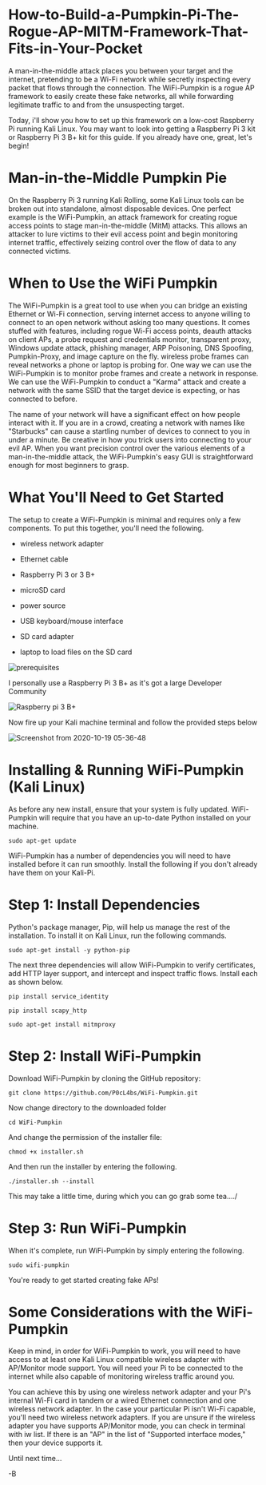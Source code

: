 # How-to-Build-a-Pumpkin-Pi-The-Rogue-AP-MITM-Framework-That-Fits-in-Your-Pocket

A man-in-the-middle attack places you between your target and the internet, pretending to be a Wi-Fi network while secretly inspecting every packet that flows through the connection. The WiFi-Pumpkin is a rogue AP framework to easily create these fake networks, all while forwarding legitimate traffic to and from the unsuspecting target.

Today, i'll show you how to set up this framework on a low-cost Raspberry Pi running Kali Linux. You may want to look into getting a Raspberry Pi 3 kit or Raspberry Pi 3 B+ kit for this guide. If you already have one, great, let's begin!

# Man-in-the-Middle Pumpkin Pie
On the Raspberry Pi 3 running Kali Rolling, some Kali Linux tools can be broken out into standalone, almost disposable devices. One perfect example is the WiFi-Pumpkin, an attack framework for creating rogue access points to stage man-in-the-middle (MitM) attacks. This allows an attacker to lure victims to their evil access point and begin monitoring internet traffic, effectively seizing control over the flow of data to any connected victims.


# When to Use the WiFi Pumpkin
The WiFi-Pumpkin is a great tool to use when you can bridge an existing Ethernet or Wi-Fi connection, serving internet access to anyone willing to connect to an open network without asking too many questions. It comes stuffed with features, including rogue Wi-Fi access points, deauth attacks on client APs, a probe request and credentials monitor, transparent proxy, Windows update attack, phishing manager, ARP Poisoning, DNS Spoofing, Pumpkin-Proxy, and image capture on the fly. wireless probe frames can reveal networks a phone or laptop is probing for. One way we can use the WiFi-Pumpkin is to monitor probe frames and create a network in response. We can use the WiFi-Pumpkin to conduct a "Karma" attack and create a network with the same SSID that the target device is expecting, or has connected to before.

The name of your network will have a significant effect on how people interact with it. If you are in a crowd, creating a network with names like "Starbucks" can cause a startling number of devices to connect to you in under a minute. Be creative in how you trick users into connecting to your evil AP. When you want precision control over the various elements of a man-in-the-middle attack, the WiFi-Pumpkin's easy GUI is straightforward enough for most beginners to grasp.

# What You'll Need to Get Started
The setup to create a WiFi-Pumpkin is minimal and requires only a few components. To put this together, you'll need the following.

* wireless network adapter

* Ethernet cable

* Raspberry Pi 3 or 3 B+

* microSD card

* power source

* USB keyboard/mouse interface

* SD card adapter

* laptop to load files on the SD card

![prerequisites](https://user-images.githubusercontent.com/67831210/96422281-7155e580-1215-11eb-9bb7-3b9984a6c581.jpg)

I personally use a Raspberry Pi 3 B+ as it's got a large Developer Community

![Raspberry pi 3 B+](https://user-images.githubusercontent.com/67831210/96428456-68691200-121d-11eb-852d-45f7087ec5c1.jpg)

Now fire up your Kali machine terminal and follow the provided steps below

![Screenshot from 2020-10-19 05-36-48](https://user-images.githubusercontent.com/67831210/96428326-440d3580-121d-11eb-89db-131faa09ca07.png)



# Installing & Running WiFi-Pumpkin (Kali Linux)
As before any new install, ensure that your system is fully updated. WiFi-Pumpkin will require that you have an up-to-date Python installed on your machine.

    sudo apt-get update

WiFi-Pumpkin has a number of dependencies you will need to have installed before it can run smoothly. Install the following if you don't already have them on your Kali-Pi.

# Step 1: Install Dependencies
Python's package manager, Pip, will help us manage the rest of the installation. To install it on Kali Linux, run the following commands.

    sudo apt-get install -y python-pip

The next three dependencies will allow WiFi-Pumpkin to verify certificates, add HTTP layer support, and intercept and inspect traffic flows. Install each as shown below.

    pip install service_identity

    pip install scapy_http

    sudo apt-get install mitmproxy
  
# Step 2: Install WiFi-Pumpkin
Download WiFi-Pumpkin by cloning the GitHub repository:

    git clone https://github.com/P0cL4bs/WiFi-Pumpkin.git
  
Now change directory to the downloaded folder

    cd WiFi-Pumpkin
  
And change the permission of the installer file:

    chmod +x installer.sh
  
And then run the installer by entering the following.

    ./installer.sh --install
  
This may take a little time, during which you can go grab some tea..../

# Step 3: Run WiFi-Pumpkin
When it's complete, run WiFi-Pumpkin by simply entering the following.

    sudo wifi-pumpkin

You're ready to get started creating fake APs!

# Some Considerations with the WiFi-Pumpkin
Keep in mind, in order for WiFi-Pumpkin to work, you will need to have access to at least one Kali Linux compatible wireless adapter with AP/Monitor mode support. You will need your Pi to be connected to the internet while also capable of monitoring wireless traffic around you.

You can achieve this by using one wireless network adapter and your Pi's internal Wi-Fi card in tandem or a wired Ethernet connection and one wireless network adapter. In the case your particular Pi isn't Wi-Fi capable, you'll need two wireless network adapters. If you are unsure if the wireless adapter you have supports AP/Monitor mode, you can check in terminal with iw list. If there is an "AP" in the list of "Supported interface modes," then your device supports it.


Until next time...

-B

  
  







